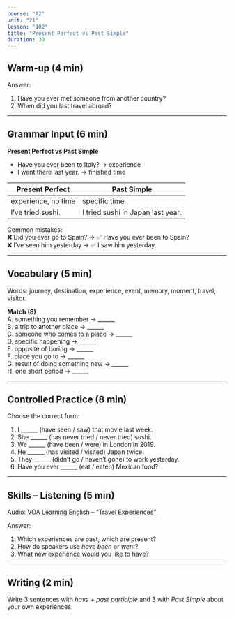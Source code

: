 ```yaml
---
course: "A2"
unit: "21"
lesson: "102"
title: "Present Perfect vs Past Simple"
duration: 30
---
```


## Warm-up (4 min)
Answer:
1. Have you ever met someone from another country?  
2. When did you last travel abroad?  

-------

## Grammar Input (6 min)
**Present Perfect vs Past Simple**  
- Have you ever been to Italy? → experience  
- I went there last year. → finished time  

| Present Perfect | Past Simple |
|-----------------|--------------|
| experience, no time | specific time |
| I’ve tried sushi. | I tried sushi in Japan last year. |

Common mistakes:  
❌ Did you ever go to Spain? → ✅ Have you ever been to Spain?  
❌ I’ve seen him yesterday → ✅ I saw him yesterday.  

-------

## Vocabulary (5 min)
Words: journey, destination, experience, event, memory, moment, travel, visitor.  

**Match (8)**  
A. something you remember → ______  
B. a trip to another place → ______  
C. someone who comes to a place → ______  
D. specific happening → ______  
E. opposite of boring → ______  
F. place you go to → ______  
G. result of doing something new → ______  
H. one short period → ______  

-------

## Controlled Practice (8 min)
Choose the correct form:  
1. I ______ (have seen / saw) that movie last week.  
2. She ______ (has never tried / never tried) sushi.  
3. We ______ (have been / were) in London in 2019.  
4. He ______ (has visited / visited) Japan twice.  
5. They ______ (didn’t go / haven’t gone) to work yesterday.  
6. Have you ever ______ (eat / eaten) Mexican food?  

-------

## Skills – Listening (5 min)
Audio: [VOA Learning English – “Travel Experiences”](https://learningenglish.voanews.com/)  

Answer:  
1. Which experiences are past, which are present?  
2. How do speakers use *have been* or *went*?  
3. What new experience would you like to have?  

-------

## Writing (2 min)
Write 3 sentences with *have + past participle* and 3 with *Past Simple* about your own experiences.
